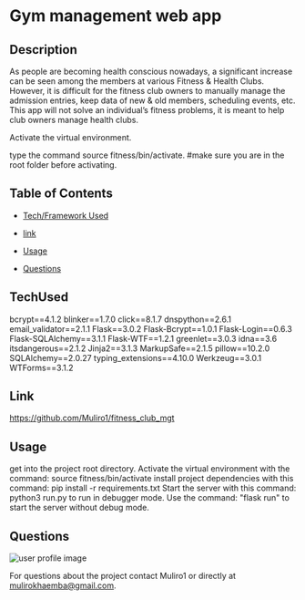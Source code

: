 
# Gym management web app

## Description
As people are becoming health conscious nowadays, a significant increase can be seen among the members at various Fitness & Health Clubs. However, it is difficult for the fitness club owners to manually manage the admission entries, keep data of new & old members, scheduling events, etc. 
This app will not solve an individual’s fitness problems, it is meant to help club owners manage health clubs.

Activate the virtual environment.

type the command source fitness/bin/activate.  #make sure you are in the root folder before activating.


## Table of Contents

* [Tech/Framework Used](#TechUsed)

* [link](#Link)

* [Usage](#usage) 

* [Questions](#Questions)


## TechUsed
bcrypt==4.1.2
blinker==1.7.0
click==8.1.7
dnspython==2.6.1
email_validator==2.1.1
Flask==3.0.2
Flask-Bcrypt==1.0.1
Flask-Login==0.6.3
Flask-SQLAlchemy==3.1.1
Flask-WTF==1.2.1
greenlet==3.0.3
idna==3.6
itsdangerous==2.1.2
Jinja2==3.1.3
MarkupSafe==2.1.5
pillow==10.2.0
SQLAlchemy==2.0.27
typing_extensions==4.10.0
Werkzeug==3.0.1
WTForms==3.1.2

## Link
https://github.com/Muliro1/fitness_club_mgt

## Usage
get into the project root directory.
Activate the virtual environment with the command: source fitness/bin/activate
install project dependencies with this command: pip install -r requirements.txt
Start the server with this command: python3 run.py to run in debugger mode.
Use the command: "flask run" to start the server without debug mode. 

## Questions
![user profile image](https://avatars.githubusercontent.com/u/22881664?v=4)

For questions about the project contact Muliro1 or directly at mulirokhaemba@gmail.com.



